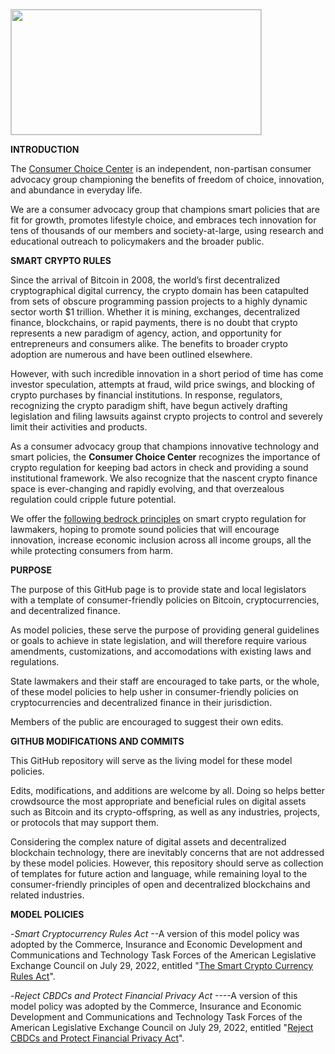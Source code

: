 <img src="https://consumerchoicecenter.org/wp-content/uploads/2022/06/1-CCC-LOGO-BEST-TRANSPARENT.png" 
	 style="object-fit:scale-down;
            width:400px;
            height:200px;
            border: solid 1px #CCC"/>    
	    
<b>INTRODUCTION</b>

The <a href="https://consumerchoicecenter.org">Consumer Choice Center</a> is an independent, non-partisan consumer advocacy group championing the benefits of freedom of choice, innovation, and abundance in everyday life. 

We are a consumer advocacy group that champions smart policies that are fit for growth, promotes lifestyle choice, and embraces tech innovation for tens of thousands of our members and society-at-large, using research and educational outreach to policymakers and the broader public. 

<b>SMART CRYPTO RULES</b>

Since the arrival of Bitcoin in 2008, the world’s first decentralized cryptographical digital currency, the crypto domain has been catapulted from sets of obscure programming passion projects to a highly dynamic sector worth $1 trillion. Whether it is mining, exchanges, decentralized finance, blockchains, or rapid payments, there is no doubt that crypto represents a new paradigm of agency, action, and opportunity for entrepreneurs and consumers alike. The benefits to broader crypto adoption are numerous and have been outlined elsewhere.

However, with such incredible innovation in a short period of time has come investor speculation, attempts at fraud, wild price swings, and blocking of crypto purchases by financial institutions. In response, regulators, recognizing the crypto paradigm shift, have begun actively drafting legislation and filing lawsuits against crypto projects to control and severely limit their activities and products.

As a consumer advocacy group that champions innovative technology and smart policies, the <b>Consumer Choice Center</b> recognizes the importance of crypto regulation for keeping bad actors in check and providing a sound institutional framework. We also recognize that the nascent crypto finance space is ever-changing and rapidly evolving, and that overzealous regulation could cripple future potential.

We offer the <a href="https://consumerchoicecenter.org/principles-for-smart-crypto-regulation/">following bedrock principles</a> on smart crypto regulation for lawmakers, hoping to promote sound policies that will encourage innovation, increase economic inclusion across all income groups, all the while protecting consumers from harm.

<b>PURPOSE</b>

The purpose of this GitHub page is to provide state and local legislators with a template of consumer-friendly policies on Bitcoin, cryptocurrencies, and decentralized finance.

As model policies, these serve the purpose of providing general guidelines or goals to achieve in state legislation, and will therefore require various amendments, customizations, and accomodations with existing laws and regulations.

State lawmakers and their staff are encouraged to take parts, or the whole, of these model policies to help usher in consumer-friendly policies on cryptocurrencies and decentralized finance in their jurisdiction.

Members of the public are encouraged to suggest their own edits.

<b>GITHUB MODIFICATIONS AND COMMITS</b>

This GitHub repository will serve as the living model for these model policies. 

Edits, modifications, and additions are welcome by all. Doing so helps better crowdsource the most appropriate and beneficial rules on digital assets such as Bitcoin and its crypto-offspring, as well as any industries, projects, or protocols that may support them.

Considering the complex nature of digital assets and decentralized blockchain technology, there are inevitably concerns that are not addressed by these model policies. However, this repository should serve as collection of templates for future action and language, while remaining loyal to the consumer-friendly principles of open and decentralized blockchains and related industries.

<b>MODEL POLICIES</b>

-<i>Smart Cryptocurrency Rules Act</i>
--A version of this model policy was adopted by the Commerce, Insurance and Economic Development and Communications and Technology Task Forces of the American Legislative Exchange Council on July 29, 2022, entitled "<a href="https://alec.org/model-policy/the-smart-cryptocurrency-rules-act/">The Smart Crypto Currency Rules Act</a>".

-<i>Reject CBDCs and Protect Financial Privacy Act</i>
----A version of this model policy was adopted by the Commerce, Insurance and Economic Development and Communications and Technology Task Forces of the American Legislative Exchange Council on July 29, 2022, entitled "<a href="https://alec.org/model-policy/reject-cbdcs-and-protect-financial-privacy-act/">Reject CBDCs and Protect Financial Privacy Act</a>".
